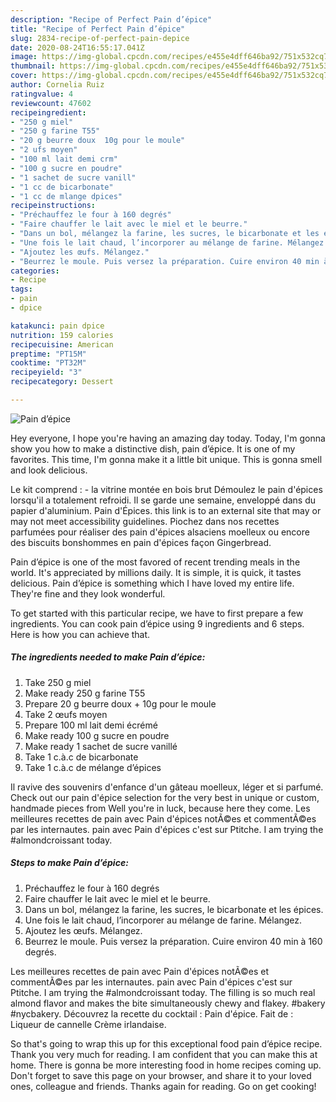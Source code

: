 ```yaml
---
description: "Recipe of Perfect Pain d’épice"
title: "Recipe of Perfect Pain d’épice"
slug: 2834-recipe-of-perfect-pain-depice
date: 2020-08-24T16:55:17.041Z
image: https://img-global.cpcdn.com/recipes/e455e4dff646ba92/751x532cq70/pain-depice-photo-principale-de-la-recette.jpg
thumbnail: https://img-global.cpcdn.com/recipes/e455e4dff646ba92/751x532cq70/pain-depice-photo-principale-de-la-recette.jpg
cover: https://img-global.cpcdn.com/recipes/e455e4dff646ba92/751x532cq70/pain-depice-photo-principale-de-la-recette.jpg
author: Cornelia Ruiz
ratingvalue: 4
reviewcount: 47602
recipeingredient:
- "250 g miel"
- "250 g farine T55"
- "20 g beurre doux  10g pour le moule"
- "2 ufs moyen"
- "100 ml lait demi crm"
- "100 g sucre en poudre"
- "1 sachet de sucre vanill"
- "1 cc de bicarbonate"
- "1 cc de mlange dpices"
recipeinstructions:
- "Préchauffez le four à 160 degrés"
- "Faire chauffer le lait avec le miel et le beurre."
- "Dans un bol, mélangez la farine, les sucres, le bicarbonate et les épices."
- "Une fois le lait chaud, l’incorporer au mélange de farine. Mélangez."
- "Ajoutez les œufs. Mélangez."
- "Beurrez le moule. Puis versez la préparation. Cuire environ 40 min à 160 degrés."
categories:
- Recipe
tags:
- pain
- dpice

katakunci: pain dpice 
nutrition: 159 calories
recipecuisine: American
preptime: "PT15M"
cooktime: "PT32M"
recipeyield: "3"
recipecategory: Dessert

---
```



![Pain d’épice](https://img-global.cpcdn.com/recipes/e455e4dff646ba92/751x532cq70/pain-depice-photo-principale-de-la-recette.jpg)

Hey everyone, I hope you're having an amazing day today. Today, I'm gonna show you how to make a distinctive dish, pain d’épice. It is one of my favorites. This time, I'm gonna make it a little bit unique. This is gonna smell and look delicious.

Le kit comprend : - la vitrine montée en bois brut Démoulez le pain d&#39;épices lorsqu&#39;il a totalement refroidi. Il se garde une semaine, enveloppé dans du papier d&#39;aluminium. Pain d&#39;Épices. this link is to an external site that may or may not meet accessibility guidelines. Piochez dans nos recettes parfumées pour réaliser des pain d&#39;épices alsaciens moelleux ou encore des biscuits bonshommes en pain d&#39;épices façon Gingerbread.

Pain d’épice is one of the most favored of recent trending meals in the world. It's appreciated by millions daily. It is simple, it is quick, it tastes delicious. Pain d’épice is something which I have loved my entire life. They're fine and they look wonderful.


To get started with this particular recipe, we have to first prepare a few ingredients. You can cook pain d’épice using 9 ingredients and 6 steps. Here is how you can achieve that.

<!--inarticleads1-->

##### The ingredients needed to make Pain d’épice:

1. Take 250 g miel
1. Make ready 250 g farine T55
1. Prepare 20 g beurre doux + 10g pour le moule
1. Take 2 œufs moyen
1. Prepare 100 ml lait demi écrémé
1. Make ready 100 g sucre en poudre
1. Make ready 1 sachet de sucre vanillé
1. Take 1 c.à.c de bicarbonate
1. Take 1 c.à.c de mélange d’épices


Il ravive des souvenirs d&#39;enfance d&#39;un gâteau moelleux, léger et si parfumé. Check out our pain d&#39;épice selection for the very best in unique or custom, handmade pieces from Well you&#39;re in luck, because here they come. Les meilleures recettes de pain avec Pain d&#39;épices notÃ©es et commentÃ©es par les internautes. pain avec Pain d&#39;épices c&#39;est sur Ptitche. I am trying the #almondcroissant today. 

<!--inarticleads2-->

##### Steps to make Pain d’épice:

1. Préchauffez le four à 160 degrés
1. Faire chauffer le lait avec le miel et le beurre.
1. Dans un bol, mélangez la farine, les sucres, le bicarbonate et les épices.
1. Une fois le lait chaud, l’incorporer au mélange de farine. Mélangez.
1. Ajoutez les œufs. Mélangez.
1. Beurrez le moule. Puis versez la préparation. Cuire environ 40 min à 160 degrés.


Les meilleures recettes de pain avec Pain d&#39;épices notÃ©es et commentÃ©es par les internautes. pain avec Pain d&#39;épices c&#39;est sur Ptitche. I am trying the #almondcroissant today. The filling is so much real almond flavor and makes the bite simultaneously chewy and flakey. #bakery #nycbakery. Découvrez la recette du cocktail : Pain d&#39;épice. Fait de : Liqueur de cannelle Crème irlandaise. 

So that's going to wrap this up for this exceptional food pain d’épice recipe. Thank you very much for reading. I am confident that you can make this at home. There is gonna be more interesting food in home recipes coming up. Don't forget to save this page on your browser, and share it to your loved ones, colleague and friends. Thanks again for reading. Go on get cooking!
